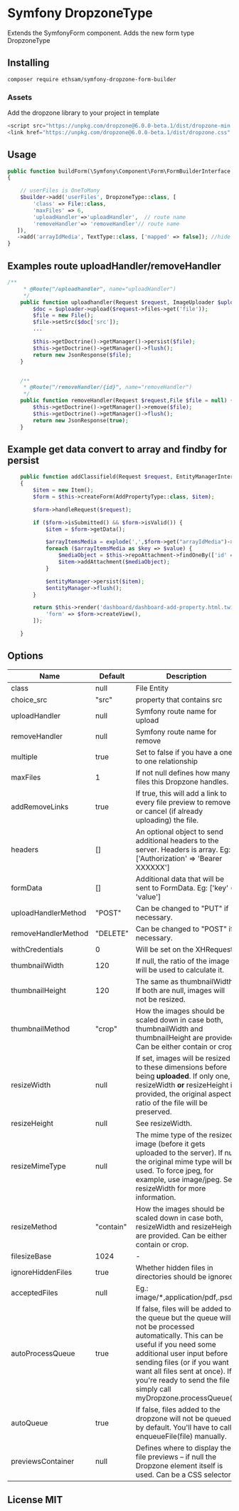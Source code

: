 # Symfony DropzoneType

Extends the SymfonyForm component. Adds the new form type DropzoneType

## Installing

`composer require ethsam/symfony-dropzone-form-builder`


### Assets
Add the dropzone library to your project in template
```js
<script src="https://unpkg.com/dropzone@6.0.0-beta.1/dist/dropzone-min.js"></script>
<link href="https://unpkg.com/dropzone@6.0.0-beta.1/dist/dropzone.css" rel="stylesheet" type="text/css" />
```

## Usage
```php
public function buildForm(\Symfony\Component\Form\FormBuilderInterface $builder, array $options)
{ 

    // userFiles is OneToMany
    $builder->add('userFiles', DropzoneType::class, [
        'class' => File::class,
        'maxFiles' => 6,
        'uploadHandler'=>'uploadHandler',  // route name
        'removeHandler'=> 'removeHandler'// route name
   ]),
   ->add('arrayIdMedia', TextType::class, ['mapped' => false]); //hide this type after tests
}
```



## Examples route uploadHandler/removeHandler 

```php
/**
     * @Route("/uploadhandler", name="uploadHandler")
     */
    public function uploadhandler(Request $request, ImageUploader $uploader) { 
        $doc = $uploader->upload($request->files->get('file'));  
        $file = new File(); 
        $file->setSrc($doc['src']);
        ...

        $this->getDoctrine()->getManager()->persist($file);
        $this->getDoctrine()->getManager()->flush();
        return new JsonResponse($file);
    }


    /**
     * @Route("/removeHandler/{id}", name="removeHandler")
     */
    public function removeHandler(Request $request,File $file = null) {
        $this->getDoctrine()->getManager()->remove($file);
        $this->getDoctrine()->getManager()->flush();
        return new JsonResponse(true);
    }

```

## Example get data convert to array and findby for persist
```php
    public function addClassifield(Request $request, EntityManagerInterface $entityManager): Response
    {
        $item = new Item();
        $form = $this->createForm(AddPropertyType::class, $item);

        $form->handleRequest($request);

        if ($form->isSubmitted() && $form->isValid()) {
            $item = $form->getData();

            $arrayItemsMedia = explode(',',$form->get("arrayIdMedia")->getData());
            foreach ($arrayItemsMedia as $key => $value) {
                $mediaObject = $this->repoAttachment->findOneBy(['id' => intval($value)]);
                $item->addAttachment($mediaObject);
            }

            $entityManager->persist($item);
            $entityManager->flush();
        }

        return $this->render('dashboard/dashboard-add-property.html.twig', [
            'form' => $form->createView(),
        ]);

    }
```




## Options

Name | Default | Description  |
--- | --- | --- |
class | null | File Entity
choice_src | "src" | property that contains src
uploadHandler | null | Symfony route name for upload | 
removeHandler | null | Symfony route name for remove | 
multiple | true | Set to false if you have a one to one relationship | 
maxFiles  |  1 | If not null defines how many files this Dropzone handles.   | 
addRemoveLinks  |  true | If true, this will add a link to every file preview to remove or cancel (if already uploading) the file. | 
headers  |  [] | An optional object to send additional headers to the server. Headers is array. Eg:   ['Authorization' => 'Bearer XXXXXX']  |
formData | [] |Additional data that will be sent to FormData. Eg:   ['key' => 'value']  |
uploadHandlerMethod | "POST" | Can be changed to "PUT" if necessary. |
removeHandlerMethod | "DELETE" | Can be changed to "POST" if necessary. |
withCredentials | 0 | Will be set on the XHRequest. | 
thumbnailWidth | 120 | If null, the ratio of the image will be used to calculate it. | 
thumbnailHeight | 120 | The same as thumbnailWidth. If both are null, images will not be resized. | 
thumbnailMethod | "crop" | How the images should be scaled down in case both, thumbnailWidth and thumbnailHeight are provided. Can be either contain or crop. | 
resizeWidth | null  | If set, images will be resized to these dimensions before being **uploaded**. If only one, resizeWidth **or** resizeHeight is provided, the original aspect ratio of the file will be preserved.  | 
resizeHeight | null  |  See resizeWidth.  | 
resizeMimeType | null  |  The mime type of the resized image (before it gets uploaded to the server). If null the original mime type will be used. To force jpeg, for example, use image/jpeg. See resizeWidth for more information.  | 
resizeMethod |  "contain" |  How the images should be scaled down in case both, resizeWidth and resizeHeight are provided. Can be either contain or crop. | 
filesizeBase  |  1024 |  -  |
ignoreHiddenFiles  |  true |  Whether hidden files in directories should be ignored. | 
acceptedFiles  |  null |  Eg.: image/*,application/pdf,.psd | 
autoProcessQueue  |  true |  If false, files will be added to the queue but the queue will not be processed automatically. This can be useful if you need some additional user input before sending files (or if you want want all files sent at once). If you're ready to send the file simply call myDropzone.processQueue(). | 
autoQueue  |  true |  If false, files added to the dropzone will not be queued by default. You'll have to call enqueueFile(file) manually. |
previewsContainer  |  null | Defines where to display the file previews – if null the Dropzone element itself is used. Can be a CSS selector. | 
 

## License MIT
